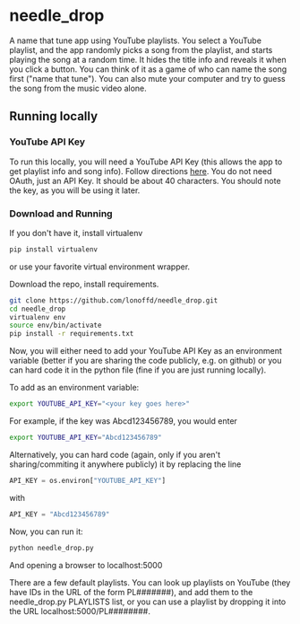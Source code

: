 # needle_drop
A name that tune app using YouTube playlists. You select a YouTube playlist, and the app randomly picks a song from the playlist, and starts playing the song at a random time. It hides the title info and reveals it when you click a button. You can think of it as a game of who can name the song first ("name that tune"). You can also mute your computer and try to guess the song from the music video alone.

## Running locally

### YouTube API Key
To run this locally, you will need a YouTube API Key (this allows the app to get playlist info and song info). Follow directions [here](https://developers.google.com/youtube/registering_an_application). You do not need OAuth, just an API Key. It should be about 40 characters. You should note the key, as you will be using it later.

### Download and Running
If you don't have it, install virtualenv
```bash
pip install virtualenv
```
or use your favorite virtual environment wrapper.

Download the repo, install requirements.
```bash
git clone https://github.com/lonoffd/needle_drop.git
cd needle_drop
virtualenv env
source env/bin/activate
pip install -r requirements.txt
```

Now, you will either need to add your YouTube API Key as an environment variable (better if you are sharing the code publicly, e.g. on github) or you can hard code it in the python file (fine if you are just running locally).

To add as an environment variable:
```bash
export YOUTUBE_API_KEY="<your key goes here>"
```
For example, if the key was Abcd123456789, you would enter
```bash
export YOUTUBE_API_KEY="Abcd123456789"
```
Alternatively, you can hard code (again, only if you aren't sharing/commiting it anywhere publicly) it by replacing the line
```python
API_KEY = os.environ["YOUTUBE_API_KEY"]
```
with
```python
API_KEY = "Abcd123456789"
```

Now, you can run it:
```bash
python needle_drop.py
```
And opening a browser to localhost:5000

There are a few default playlists. You can look up playlists on YouTube (they have IDs in the URL of the form PL#######), and add them to the needle_drop.py PLAYLISTS list, or you can use a playlist by dropping it into the URL localhost:5000/PL########.
